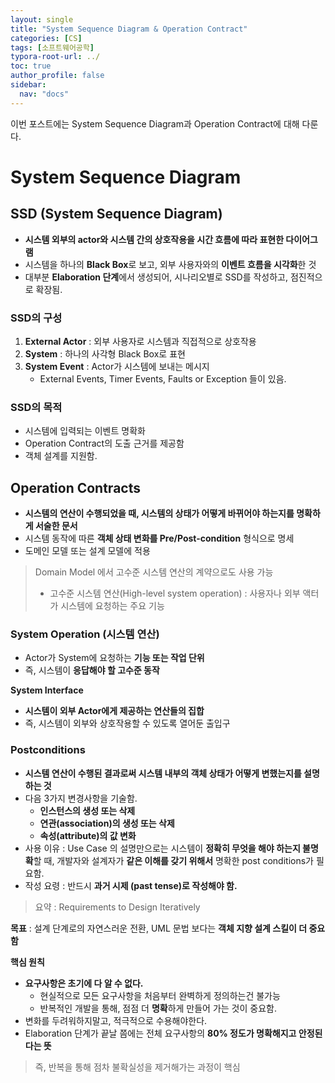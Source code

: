 ```yaml
---
layout: single
title: "System Sequence Diagram & Operation Contract"
categories: [CS]
tags: [소프트웨어공학]
typora-root-url: ../
toc: true
author_profile: false
sidebar:
  nav: "docs"
---
```


이번 포스트에는 System Sequence Diagram과 Operation Contract에 대해 다룬다. 



# System Sequence Diagram

## SSD (System Sequence Diagram)

- **시스템 외부의 actor와 시스템 간의 상호작용을 시간 흐름에 따라 표현한 다이어그램**
- 시스템을 하나의 **Black Box**로 보고, 외부 사용자와의 **이벤트 흐름을 시각화**한 것 
- 대부분 **Elaboration 단계**에서 생성되어, 시나리오별로 SSD를 작성하고, 점진적으로 확장됨. 



### SSD의 구성

1. **External Actor** : 외부 사용자로 시스템과 직접적으로 상호작용
2. **System** : 하나의 사각형 Black Box로 표현
3. **System Event** : Actor가 시스템에 보내는 메시지 
   - External Events, Timer Events, Faults or Exception 들이 있음. 



### SSD의 목적

- 시스템에 입력되는 이벤트 명확화
- Operation Contract의 도출 근거를 제공함
- 객체 설계를 지원함. 



## Operation Contracts

- **시스템의 연산이 수행되었을 때, 시스템의 상태가 어떻게 바뀌어야 하는지를 명확하게 서술한 문서**
- 시스템 동작에 따른 **객체 상태 변화를 Pre/Post-condition** 형식으로 명세
- 도메인 모델 또는 설계 모델에 적용 

> Domain Model 에서 고수준 시스템 연산의 계약으로도 사용 가능 
>
> * 고수준 시스템 연산(High-level system operation) : 사용자나 외부 액터가 시스템에 요청하는 주요 기능



### System Operation (시스템 연산)

- Actor가 System에 요청하는 **기능 또는 작업 단위**
- 즉, 시스템이 **응답해야 할 고수준 동작**



**System Interface**

- **시스템이 외부 Actor에게 제공하는 연산들의 집합**
- 즉, 시스템이 외부와 상호작용할 수 있도록 열어둔 출입구 



### Postconditions

- **시스템 연산이 수행된 결과로써 시스템 내부의 객체 상태가 어떻게 변했는지를 설명하는 것**
- 다음 3가지 변경사항을 기술함.
  - **인스턴스의 생성 또는 삭제**
  - **연관(association)의 생성 또는 삭제**
  - **속성(attribute)의 값 변화**
- 사용 이유 : Use Case 의 설명만으로는 시스템이 **정확히 무엇을 해야 하는지 불명확**할 때, 개발자와 설계자가 **같은 이해를 갖기 위해서** 명확한 post conditions가 필요함.
- 작성 요령 : 반드시 **과거 시제 (past tense)로 작성해야 함.**





> 요약 : Requirements to Design Iteratively

**목표** : 설계 단계로의 자연스러운 전환, UML 문법 보다는 **객체 지향 설계 스킬이 더 중요함**

**핵심 원칙**

- **요구사항은 초기에 다 알 수 없다.**
  - 현실적으로 모든 요구사항을 처음부터 완벽하게 정의하는건 불가능
  - 반복적인 개발을 통해, 점점 더 **명확**하게 만들어 가는 것이 중요함.
- 변화를 두려워하지말고, 적극적으로 수용해야한다. 
- Elaboration 단계가 끝날 쯤에는 전체 요구사항의 **80% 정도가 명확해지고 안정된다는 뜻** 

> 즉, 반복을 통해 점차 불확실성을 제거해가는 과정이 핵심 
